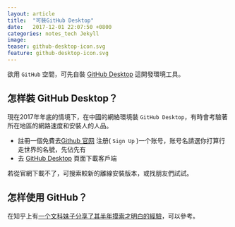 ```yaml
---  
layout: article  
title:  "可裝GitHub Desktop"  
date:   2017-12-01 22:07:50 +0800  
categories: notes_tech Jekyll
image:
teaser: github-desktop-icon.svg 
feature: github-desktop-icon.svg 
---  
```

欲用 `GitHub` 空間，可先自裝 [GitHub Desktop][GitHub_Desktop] 這開發環境工具。  
  
## 怎样裝 GitHub Desktop？  
  
現在2017年年底的情境下，在中國的網絡環境裝 `GitHub Desktop`，有時會考驗著所在地區的網路速度和安裝人的人品。  
  
- 註冊一個免費去[Github 官网][Github官网] 注册( `Sign Up` )一个账号，账号名請選你打算行走世界的名號，先佔先有  
- 去 [GitHub Desktop][GitHub_Desktop] 頁面下載客戶端   
  
若從官網下載不了，可搜索較新的離線安裝版本，或找朋友們試試。  
  
## 怎样使用 GitHub？  
  
在知乎上有[一个文科妹子分享了其半年摸索才明白的經驗][文科妹子用GitHub]，可以參考。  
  
   
[GitHub_Desktop]: https://desktop.github.com/  
[Github官网]: https://github.com/  
[文科妹子用GitHub]: https://www.zhihu.com/question/20070065   
